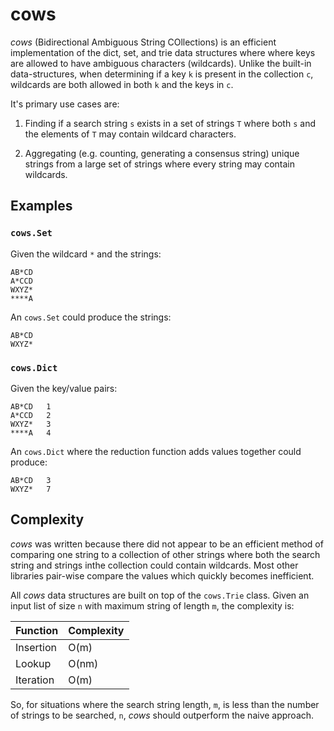 # cows

_cows_ (Bidirectional Ambiguous String COllections) is an efficient
implementation of the dict, set, and trie data structures where where keys are
allowed to have ambiguous characters (wildcards).  Unlike the built-in
data-structures, when determining if a key `k` is present in the collection
`c`, wildcards are both allowed in both `k` and the keys in `c`.

It's primary use cases are:

1. Finding if a search string `s` exists in a set of strings `T` where both `s`
   and the elements of `T` may contain wildcard characters.

2. Aggregating (e.g. counting, generating a consensus string) unique strings
   from a large set of strings where every string may contain wildcards.

## Examples

### `cows.Set`

Given the wildcard `*` and the strings:

```
AB*CD
A*CCD
WXYZ*
****A
```

An `cows.Set` could produce the strings:

```
AB*CD
WXYZ*
```

### `cows.Dict`

Given the key/value pairs:

```
AB*CD   1
A*CCD   2
WXYZ*   3
****A   4
```

An `cows.Dict` where the reduction function adds values together could produce:

```
AB*CD   3
WXYZ*   7
```

## Complexity

_cows_ was written because there did not appear to be an efficient method of
comparing one string to a collection of other strings where both the search
string and strings inthe collection could contain wildcards.  Most other
libraries pair-wise compare the values which quickly becomes inefficient.

All _cows_ data structures are built on top of the `cows.Trie` class.  Given an
input list of size `n` with maximum string of length `m`, the complexity is:

| Function  | Complexity |
------------|-------------
| Insertion | O(m)       |
| Lookup    | O(nm)      |
| Iteration | O(m)      |

So, for situations where the search string length, `m`, is less than the number
of strings to be searched, `n`, _cows_ should outperform the naive approach.
